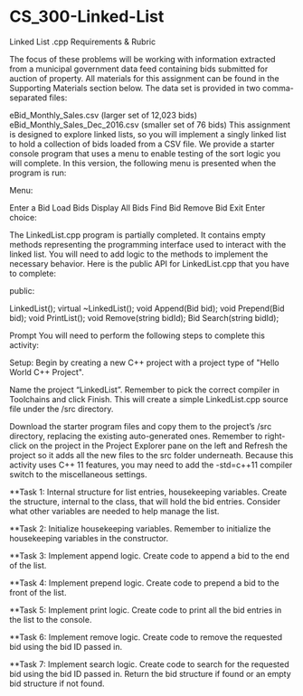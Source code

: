 # CS_300-Linked-List
Linked List .cpp
Requirements & Rubric

The focus of these problems will be working with information extracted from a municipal government data feed containing bids submitted for auction of property. All materials for this assignment can be found in the Supporting Materials section below. The data set is provided in two comma-separated files:

eBid_Monthly_Sales.csv (larger set of 12,023 bids)
eBid_Monthly_Sales_Dec_2016.csv (smaller set of 76 bids)
This assignment is designed to explore linked lists, so you will implement a singly linked list to hold a collection of bids loaded from a CSV file. We provide a starter console program that uses a menu to enable testing of the sort logic you will complete. In this version, the following menu is presented when the program is run:

Menu:

Enter a Bid
Load Bids
Display All Bids
Find Bid
Remove Bid
Exit
Enter choice:

The LinkedList.cpp program is partially completed. It contains empty methods representing the programming interface used to interact with the linked list. You will need to add logic to the methods to implement the necessary behavior. Here is the public API for LinkedList.cpp that you have to complete:

public:

LinkedList();
virtual ~LinkedList();
void Append(Bid bid);
void Prepend(Bid bid);
void PrintList();
void Remove(string bidId);
Bid Search(string bidId);

Prompt
You will need to perform the following steps to complete this activity:

Setup: Begin by creating a new C++ project with a project type of "Hello World C++ Project".

Name the project “LinkedList”. Remember to pick the correct compiler in Toolchains and click Finish. This will create a simple LinkedList.cpp source file under the /src directory.

Download the starter program files and copy them to the project’s /src directory, replacing the existing auto-generated ones. Remember to right-click on the project in the Project Explorer pane on the left and Refresh the project so it adds all the new files to the src folder underneath.
Because this activity uses C++ 11 features, you may need to add the -std=c++11 compiler switch to the miscellaneous settings.


**Task 1: Internal structure for list entries, housekeeping variables. Create the structure, internal to the class, that will hold the bid entries. Consider what other variables are needed to help manage the list.

**Task 2: Initialize housekeeping variables. Remember to initialize the housekeeping variables in the constructor.

**Task 3: Implement append logic. Create code to append a bid to the end of the list.

**Task 4: Implement prepend logic. Create code to prepend a bid to the front of the list.

**Task 5: Implement print logic. Create code to print all the bid entries in the list to the console.

**Task 6: Implement remove logic. Create code to remove the requested bid using the bid ID passed in.

**Task 7: Implement search logic. Create code to search for the requested bid using the bid ID passed in. Return the bid structure if found or an empty bid structure if not found.
